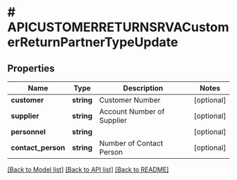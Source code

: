 # # APICUSTOMERRETURNSRVACustomerReturnPartnerTypeUpdate

## Properties

Name | Type | Description | Notes
------------ | ------------- | ------------- | -------------
**customer** | **string** | Customer Number | [optional]
**supplier** | **string** | Account Number of Supplier | [optional]
**personnel** | **string** |  | [optional]
**contact_person** | **string** | Number of Contact Person | [optional]

[[Back to Model list]](../../README.md#models) [[Back to API list]](../../README.md#endpoints) [[Back to README]](../../README.md)
